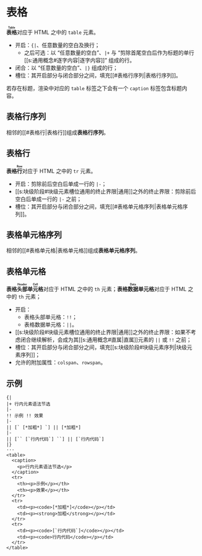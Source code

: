 # 表格

**<ruby>表格<rt>Table</rt></ruby>**&#x200B;对应于 HTML 之中的 `table` 元素。

- 开启：`{|`、任意数量的空白及换行；
  - 之后可选：以 “任意数量的空白”、`|+` 与 “剪除首尾空白后作为标题的单行<wbr />
    [[s:通用概念#逐字内容|逐字内容]]” 组成的行。
- 闭合：以 “任意数量的空白”、`|}` 组成的行；
- 槽位：其开启部分与闭合部分之间，填充[[#表格行序列|表格行序列]]。

若存在标题，渲染中对应的 `table` 标签之下会有一个 `caption` 标签包含标题内容。

## 表格行序列

相邻的[[#表格行|表格行]]组成**表格行序列**。

## 表格行

**表格<ruby>行<rt>Row</rt></ruby>**&#x200B;对应于 HTML 之中的 `tr` 元素。

- 开启：剪除前后空白后单成一行的 `|-`；
- [[s:块级阶段#块级元素槽位通用的终止界限|通用]]之外的终止界限：剪除前后空白后单成一<wbr />
  行的 `|-` 之前；
- 槽位：其开启部分与闭合部分之间，填充[[#表格单元格序列|表格单元格序列]]。

## 表格单元格序列

相邻的[[#表格单元格|表格单元格]]组成**表格单元格序列**。

## 表格单元格

**表格<ruby>头部<rt>Header</rt></ruby><ruby>单元格<rt>Cell</rt></ruby>**<wbr />
对应于 HTML 之中的 `th` 元素；**表格<ruby>数据<rt>Data</rt></ruby>单元<wbr />
格**&#x200B;对应于 HTML 之中的 `th` 元素；

- 开启：
  - 表格头部单元格：`!!`；
  - 表格数据单元格：`||`。
- [[s:块级阶段#块级元素槽位通用的终止界限|通用]]之外的终止界限：如果不考虑闭合继续解<wbr />
  析，会成为其[[s:通用概念#直属|直属]]元素的 `||` 或 `!!` 之前；
- 槽位：其开启部分与闭合部分之间，填充[[s:块级阶段#块级元素序列|块级元素序列]]；
- 允许的附加属性：`colspan`、`rowspan`。

## 示例

```example
{|
|+ 行内元素语法节选
|-
!! 示例 !! 效果
|-
|| [` [*加粗*] `] || [*加粗*]
|-
|| [`` [`行内代码`] ``] || [`行内代码`]
|}
···
<table>
  <caption>
    <p>行内元素语法节选</p>
  </caption>
  <tr>
    <th><p>示例</p></th>
    <th><p>效果</p></th>
  </tr>
  <tr>
    <td><p><code>[*加粗*]</code></p></td>
    <td><p><strong>加粗</strong></p></td>
  </tr>
  <tr>
    <td><p><code>[`行内代码`]</code></p></td>
    <td><p><code>行内代码</code></p></td>
  </tr>
</table>
```
